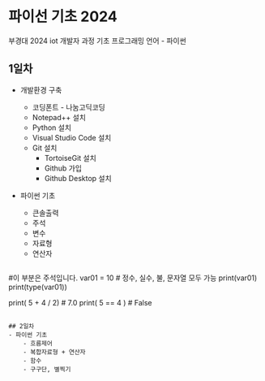 # 파이선 기초 2024
부경대 2024 iot 개발자 과정 기초 프로그래밍 언어 - 파이썬

## 1일차
- 개발환경 구축
    - 코딩폰트 - 나눔고딕코딩
    - Notepad++ 설치
    - Python 설치
    - Visual Studio Code 설치
    - Git 설치
        - TortoiseGit 설치
        - Github 가입
        - Github Desktop 설치

- 파이썬 기초
    - 큰솔출력
    - 주석
    - 변수
    - 자료형
    - 연산자

   ```Python
#이 부분은 주석입니다.
var01 = 10 # 정수, 실수, 불, 문자열 모두 가능
print(var01)
print(type(var01))

print( 5 + 4 / 2) # 7.0
print( 5 == 4 )  # False
```

## 2일차
- 파이썬 기초
    - 흐름제어
    - 복합자료형 + 연산자
    - 함수
    - 구구단, 별찍기

    